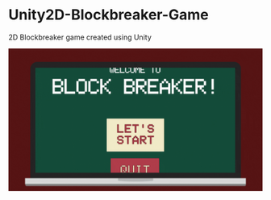 # Unity2D-Blockbreaker-Game
2D Blockbreaker game created using Unity

![](https://github.com/vanessaachristy/Unity2D-Blockbreaker-Game/blob/main/blockbreaker%20demo.gif?raw=true)
